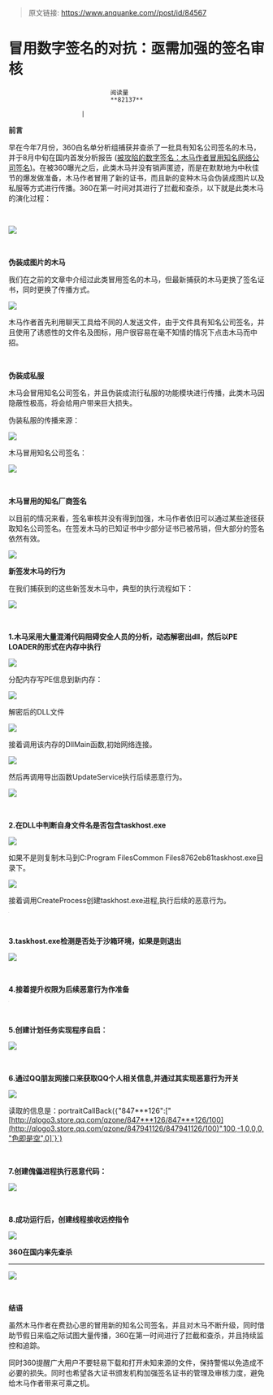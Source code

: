 > 原文链接: https://www.anquanke.com//post/id/84567 


# 冒用数字签名的对抗：亟需加强的签名审核


                                阅读量   
                                **82137**
                            
                        |
                        
                                                                                    





**前言**

早在今年7月份，360白名单分析组捕获并查杀了一批具有知名公司签名的木马，并于8月中旬在国内首发分析报告 ([被攻陷的数字签名：木马作者冒用知名网络公司签名](http://bobao.360.cn/learning/detail/2965.html))。在被360曝光之后，此类木马并没有销声匿迹，而是在默默地为中秋佳节的爆发做准备，木马作者冒用了新的证书，而且新的变种木马会伪装成图片以及私服等方式进行传播。360在第一时间对其进行了拦截和查杀，以下就是此类木马的演化过程：

                                               

[![](https://p2.ssl.qhimg.com/t01778ea8c2305ee8d0.png)](https://p2.ssl.qhimg.com/t01778ea8c2305ee8d0.png)

**<br>**

**伪装成图片的木马**

我们在之前的文章中介绍过此类冒用签名的木马，但最新捕获的木马更换了签名证书，同时更换了传播方式。

[![](https://p4.ssl.qhimg.com/t012855efdcf43a6397.png)](https://p4.ssl.qhimg.com/t012855efdcf43a6397.png)



木马作者首先利用聊天工具给不同的人发送文件，由于文件具有知名公司签名，并且使用了诱惑性的文件名及图标，用户很容易在毫不知情的情况下点击木马而中招。



**<br>**

**伪装成私服**

木马会冒用知名公司签名，并且伪装成流行私服的功能模块进行传播，此类木马因隐蔽性极高，将会给用户带来巨大损失。

伪装私服的传播来源：

[![](https://p4.ssl.qhimg.com/t01f82663b934d56951.png)](https://p4.ssl.qhimg.com/t01f82663b934d56951.png)

木马冒用知名公司签名：

[![](https://p4.ssl.qhimg.com/t01b4a8cbfb6c15829e.png)](https://p4.ssl.qhimg.com/t01b4a8cbfb6c15829e.png)

**<br>**

**木马冒用的知名厂商签名**

以目前的情况来看，签名审核并没有得到加强，木马作者依旧可以通过某些途径获取知名公司签名。在签发木马的已知证书中少部分证书已被吊销，但大部分的签名依然有效。

[![](https://p0.ssl.qhimg.com/t01502d2ea98fb879b2.png)](https://p0.ssl.qhimg.com/t01502d2ea98fb879b2.png)



**新签发木马的行为**

在我们捕获到的这些新签发木马中，典型的执行流程如下：

[![](https://p0.ssl.qhimg.com/t0133b79e9f8070513a.png)](https://p0.ssl.qhimg.com/t0133b79e9f8070513a.png)

**<br>**

**1.木马采用大量混淆代码阻碍安全人员的分析，动态解密出dll，然后以PE LOADER的形式在内存中执行**

[![](https://p5.ssl.qhimg.com/t017c8a099e5abaf6d6.png)](https://p5.ssl.qhimg.com/t017c8a099e5abaf6d6.png)

分配内存写PE信息到新内存：

[![](https://p2.ssl.qhimg.com/t01f423850508b45dc4.png)](https://p2.ssl.qhimg.com/t01f423850508b45dc4.png)

解密后的DLL文件

[![](https://p4.ssl.qhimg.com/t0129743b9421775108.png)](https://p4.ssl.qhimg.com/t0129743b9421775108.png)

接着调用该内存的DllMain函数,初始网络连接。

[![](https://p2.ssl.qhimg.com/t011dcb2af178bc40d8.png)](https://p2.ssl.qhimg.com/t011dcb2af178bc40d8.png)

然后再调用导出函数UpdateService执行后续恶意行为。

[![](https://p2.ssl.qhimg.com/t017bd83228e320974b.png)](https://p2.ssl.qhimg.com/t017bd83228e320974b.png)

**<br>**

**2.在DLL中判断自身文件名是否包含taskhost.exe**

[![](https://p1.ssl.qhimg.com/t01e0af19bc3c632ac3.png)](https://p1.ssl.qhimg.com/t01e0af19bc3c632ac3.png)

如果不是则复制木马到C:Program FilesCommon Files8762eb81taskhost.exe目录下。

[![](https://p0.ssl.qhimg.com/t017ef0a10594a20b46.png)](https://p0.ssl.qhimg.com/t017ef0a10594a20b46.png)

接着调用CreateProcess创建taskhost.exe进程,执行后续的恶意行为。

[![](data:image/png;base64,iVBORw0KGgoAAAANSUhEUgAAAAEAAAABCAYAAAAfFcSJAAAAAXNSR0IArs4c6QAAAARnQU1BAACxjwv8YQUAAAAJcEhZcwAADsQAAA7EAZUrDhsAAAANSURBVBhXYzh8+PB/AAffA0nNPuCLAAAAAElFTkSuQmCC)](https://p1.ssl.qhimg.com/t01128d10e21c681475.png)

**<br>**

**3.taskhost.exe检测是否处于沙箱环境，如果是则退出**

[![](https://p3.ssl.qhimg.com/t0186aa9d4a559cca3d.png)](https://p3.ssl.qhimg.com/t0186aa9d4a559cca3d.png)

**<br>**

**4.接着提升权限为后续恶意行为作准备**

[![](data:image/png;base64,iVBORw0KGgoAAAANSUhEUgAAAAEAAAABCAYAAAAfFcSJAAAAAXNSR0IArs4c6QAAAARnQU1BAACxjwv8YQUAAAAJcEhZcwAADsQAAA7EAZUrDhsAAAANSURBVBhXYzh8+PB/AAffA0nNPuCLAAAAAElFTkSuQmCC)](https://p5.ssl.qhimg.com/t01da714b26354f4507.png)

**<br>**

**5.创建计划任务实现程序自启：**

[![](https://p5.ssl.qhimg.com/t01c6040b09d6a5600c.png)](https://p5.ssl.qhimg.com/t01c6040b09d6a5600c.png)

**<br>**

**6.通过QQ朋友网接口来获取QQ个人相关信息,并通过其实现恶意行为开关**

[![](https://p2.ssl.qhimg.com/t017b70c046f244f060.png)](https://p2.ssl.qhimg.com/t017b70c046f244f060.png)

读取的信息是：portraitCallBack(`{`"847***126":["[http://qlogo3.store.qq.com/qzone/847***126/847***126/100](http://qlogo3.store.qq.com/qzone/847941126/847941126/100)",100,-1,0,0,0,"色即是空",0]`}`)

<br>

**7.创建傀儡进程执行恶意代码：**

[![](https://p0.ssl.qhimg.com/t016bb3827891ac42da.png)](https://p0.ssl.qhimg.com/t016bb3827891ac42da.png)

**<br>**

**8.成功运行后，创建线程接收远控指令**

**[![](https://p4.ssl.qhimg.com/t0176bdc231ae1b2724.png)](https://p4.ssl.qhimg.com/t0176bdc231ae1b2724.png)**

**360在国内率先查杀**

****

[![](https://p5.ssl.qhimg.com/t01df045c171be319a7.png)](https://p5.ssl.qhimg.com/t01df045c171be319a7.png)

**<br>**

**结语**

虽然木马作者在费劲心思的冒用新的知名公司签名，并且对木马不断升级，同时借助节假日来临之际试图大量传播，360在第一时间进行了拦截和查杀，并且持续监控和追踪。

同时360提醒广大用户不要轻易下载和打开未知来源的文件，保持警惕以免造成不必要的损失。同时也希望各大证书颁发机构加强签名证书的管理及审核力度，避免给木马作者带来可乘之机。


